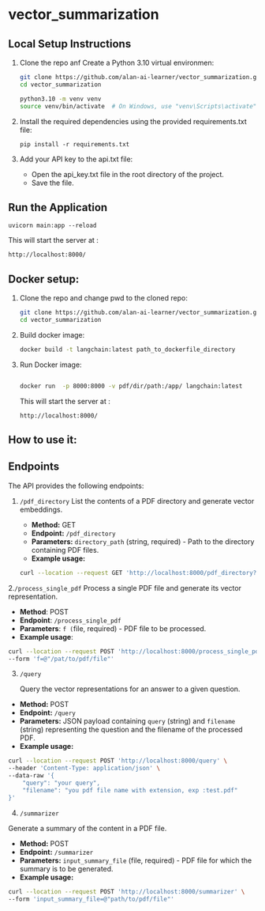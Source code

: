# vector_summarization

## Local Setup Instructions

1. Clone the repo anf Create a Python 3.10 virtual environmen:
   ```bash
   git clone https://github.com/alan-ai-learner/vector_summarization.git
   cd vector_summarization

   python3.10 -m venv venv
   source venv/bin/activate  # On Windows, use "venv\Scripts\activate"
   ```

2. Install the required dependencies using the provided requirements.txt file:
   ```
   pip install -r requirements.txt
   ```

3. Add your API key to the api.txt file:
   - Open the api_key.txt file in the root directory of the project.
   - Save the file.


## Run the Application

   ```
   uvicorn main:app --reload
   ```
   This will start the server at :
   ```
   http://localhost:8000/
   ```

## Docker setup:
1. Clone the repo  and change pwd to the cloned repo:
   ```bash
   git clone https://github.com/alan-ai-learner/vector_summarization.git
   cd vector_summarization
   ```
   
2. Build docker image:
   ```bash
   docker build -t langchain:latest path_to_dockerfile_directory
   ```
3. Run Docker image:
   ```bash
   
   docker run  -p 8000:8000 -v pdf/dir/path:/app/ langchain:latest

   ```
   This will start the server at :
   ```
   http://localhost:8000/
   ```
## How to use it:

## Endpoints

The API provides the following endpoints:

1. `/pdf_directory`
   List the contents of a PDF directory and generate vector embeddings.

   - **Method:** GET
   - **Endpoint:** `/pdf_directory`
   - **Parameters:** `directory_path` (string, required) - Path to the directory containing PDF files.
   - **Example usage:**

   ```bash
   curl --location --request GET 'http://localhost:8000/pdf_directory?directory_path=your/dir/path'
   ```

2.`/process_single_pdf`
   Process a single PDF file and generate its vector representation.

- **Method**: POST
- **Endpoint**: `/process_single_pdf`
- **Parameters**: `f (`file, required) - PDF file to be processed.
- **Example usage**:
```bash
curl --location --request POST 'http://localhost:8000/process_single_pdf' \
--form 'f=@"/pat/to/pdf/file"'
```

3. `/query`

   Query the vector representations for an answer to a given question.

- **Method:** POST
- **Endpoint:** `/query`
- **Parameters:** JSON payload containing `query` (string) and `filename` (string) representing the question and the filename of the processed PDF.
- **Example usage:**

```bash
curl --location --request POST 'http://localhost:8000/query' \
--header 'Content-Type: application/json' \
--data-raw '{
    "query": "your query",
    "filename": "you pdf file name with extension, exp :test.pdf"
}'
```

4. `/summarizer`

Generate a summary of the content in a PDF file.

- **Method:** POST
- **Endpoint:** `/summarizer`
- **Parameters:** `input_summary_file` (file, required) - PDF file for which the summary is to be generated.
- **Example usage:**

```bash
curl --location --request POST 'http://localhost:8000/summarizer' \
--form 'input_summary_file=@"path/to/pdf/file"'
```
